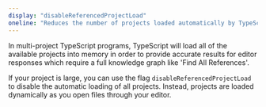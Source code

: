 ```yaml
---
display: "disableReferencedProjectLoad"
oneline: "Reduces the number of projects loaded automatically by TypeScript"
---
```


In multi-project TypeScript programs, TypeScript will load all of the available projects into memory in order to provide accurate results for editor responses which require a full knowledge graph like 'Find All References'.

If your project is large, you can use the flag `disableReferencedProjectLoad` to disable the automatic loading of all projects. Instead, projects are loaded dynamically as you open files through your editor.
